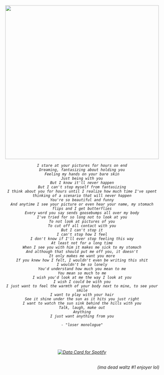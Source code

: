 

</a>

<h6 align="center"> 
  <img width="500" src="https://github.com/user-attachments/assets/9f9d3109-8fa3-4eff-9183-b12a67b24869">
  
 ~~~~~~~~~~~~~~~~~
I stare at your pictures for hours on end
Dreaming, fantasizing about holding you
Feeling my hands on your bare skin
Just being with you
But I know it'll never happen
But I can't stop myself from fantasizing
I think about you for hours until I realize how much time I've spent thinking of a scenario that will never happen
You're so beautiful and funny
And anytime I see your picture or even hear your name, my stomach flips and I get butterflies
Every word you say sends goosebumps all over my body
I've tried for so long not to look at you
To not look at pictures of you
To cut off all contact with you
But I can't stop it
I can't stop how I feel
I don't know if I'll ever stop feeling this way
At least not for a long time
When I see you with him it makеs me sick to my stomach
And although that should put me off you, it doesn't
It only makеs me want you more
If you knew how I felt, I wouldn't even be writing this shit
I wouldn't be so lonely
You'd understand how much you mean to me
You mean so much to me
I wish you'd look at me the way I look at you
I wish I could be with you
I just want to feel the warmth of your body next to mine, to see your smile
I want to play with your hair
See it shine under the sun as it hits you just right
I want to watch the sun sink behind the hills with you
Talk, laugh, make out
Anything
I just want anything from you

- "loser monologue"
~~~~~~~~~~~~~~~~~~

</h6>

#
<h6 align="center"> 
</br>
</br>

<a href="https://data-card-for-spotify.herokuapp.com/card?user_id=u0u4aguznmg71vt7b17xnp0vc">
  <img src="https://data-card-for-spotify.herokuapp.com/api/card?user_id=u0u4aguznmg71vt7b17xnp0vc" alt="Data Card for Spotify">
</a>

<h6 align="right"> 
(ima dead waltz #1 enjoyer lol)
